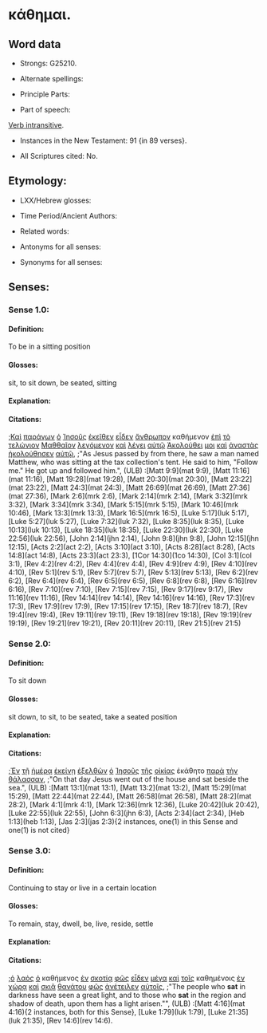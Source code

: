 # κάθημαι.

<!-- Status: S3=Needs2ndReview -->
<!-- Lexica used for edits: BDAG, FFM, LN, A-S -->

## Word data

* Strongs: G25210.


* Alternate spellings:

* Principle Parts: 

* Part of speech: 

[Verb intransitive](http://ugg.readthedocs.io/en/latest/verb_intransitive.html).

* Instances in the New Testament: 91 {in 89 verses}.

* All Scriptures cited: No.

## Etymology: 

* LXX/Hebrew glosses: 

* Time Period/Ancient Authors: 

* Related words: 

* Antonyms for all senses:

* Synonyms for all senses: 

## Senses:

### Sense 1.0:

#### Definition: 

To be in a sitting position

#### Glosses:

sit, to sit down, be seated, sitting

#### Explanation:

#### Citations:

;[Καὶ](../G25320/01.md) [παράγων](../G38550/01.md) [ὁ](../G35880/01.md) [Ἰησοῦς](../G24240/01.md) [ἐκεῖθεν](../G15640/01.md) [εἶδεν](../G37080/01.md) [ἄνθρωπον](../G04440/01.md) καθήμενον [ἐπὶ](../G19090/01.md) [τὸ](../G35880/01.md) [τελώνιον](../G50580/01.md) [Μαθθαῖον](../G31560/01.md) [λεγόμενον](../G30040/01.md) [καὶ](../G25320/01.md) [λέγει](../G30040/01.md) [αὐτῷ](../G08460/01.md) [Ἀκολούθει](../G01900/01.md) [μοι](../G14730/01.md) [καὶ](../G25320/01.md) [ἀναστὰς](../G04500/01.md) [ἠκολούθησεν](../G01900/01.md) [αὐτῷ](../G08460/01.md), 
;"As Jesus passed by from there, he saw a man named Matthew, who was sitting at the tax collection's tent. He said to him, "Follow me." He got up and followed him.",  (ULB)
:[Matt 9:9](mat 9:9),  [Matt 11:16](mat 11:16),  [Matt 19:28](mat 19:28),  [Matt 20:30](mat 20:30),  [Matt 23:22](mat 23:22),  [Matt 24:3](mat 24:3),  [Matt 26:69](mat 26:69),  [Matt 27:36](mat 27:36),  [Mark 2:6](mrk 2:6),  [Mark 2:14](mrk 2:14),  [Mark 3:32](mrk 3:32),  [Mark 3:34](mrk 3:34),  [Mark 5:15](mrk 5:15),  [Mark 10:46](mrk 10:46),  [Mark 13:3](mrk 13:3),  [Mark 16:5](mrk 16:5),  [Luke 5:17](luk 5:17),  [Luke 5:27](luk 5:27),  [Luke 7:32](luk 7:32),  [Luke 8:35](luk 8:35),  [Luke 10:13](luk 10:13),  [Luke 18:35](luk 18:35),  [Luke 22:30](luk 22:30),  [Luke 22:56](luk 22:56),  [John 2:14](jhn 2:14),  [John 9:8](jhn 9:8),  [John 12:15](jhn 12:15),  [Acts 2:2](act 2:2),  [Acts 3:10](act 3:10),  [Acts 8:28](act 8:28),  [Acts 14:8](act 14:8),  [Acts 23:3](act 23:3),  [1Cor 14:30](1co 14:30),  [Col 3:1](col 3:1),  [Rev 4:2](rev 4:2),  [Rev 4:4](rev 4:4),  [Rev 4:9](rev 4:9),  [Rev 4:10](rev 4:10),  [Rev 5:1](rev 5:1),  [Rev 5:7](rev 5:7),  [Rev 5:13](rev 5:13),  [Rev 6:2](rev 6:2),  [Rev 6:4](rev 6:4),  [Rev 6:5](rev 6:5),  [Rev 6:8](rev 6:8),  [Rev 6:16](rev 6:16),  [Rev 7:10](rev 7:10),  [Rev 7:15](rev 7:15),  [Rev 9:17](rev 9:17),  [Rev 11:16](rev 11:16),  [Rev 14:14](rev 14:14),  [Rev 14:16](rev 14:16),  [Rev 17:3](rev 17:3),  [Rev 17:9](rev 17:9),  [Rev 17:15](rev 17:15),  [Rev 18:7](rev 18:7),  [Rev 19:4](rev 19:4),  [Rev 19:11](rev 19:11),  [Rev 19:18](rev 19:18),  [Rev 19:19](rev 19:19),  [Rev 19:21](rev 19:21),  [Rev 20:11](rev 20:11),  [Rev 21:5](rev 21:5)

### Sense 2.0:

#### Definition: 

To sit down

#### Glosses:

sit down, to sit, to be seated, take a seated position

#### Explanation:

#### Citations:

;[Ἐν](../G17220/01.md) [τῇ](../G35880/01.md) [ἡμέρᾳ](../G22500/01.md) [ἐκείνῃ](../G15650/01.md) [ἐξελθὼν](../G18310/01.md) [ὁ](../G35880/01.md) [Ἰησοῦς](../G24240/01.md) [τῆς](../G35880/01.md) [οἰκίας](../G36140/01.md) ἐκάθητο [παρὰ](../G38440/01.md) [τὴν](../G35880/01.md) [θάλασσαν](../G22810/01.md), 
;"On that day Jesus went out of the house and sat beside the sea.",  (ULB)
:[Matt 13:1](mat 13:1),  [Matt 13:2](mat 13:2),  [Matt 15:29](mat 15:29),  [Matt 22:44](mat 22:44),  [Matt 26:58](mat 26:58),  [Matt 28:2](mat 28:2),  [Mark 4:1](mrk 4:1),  [Mark 12:36](mrk 12:36),  [Luke 20:42](luk 20:42),  [Luke 22:55](luk 22:55),  [John 6:3](jhn 6:3),  [Acts 2:34](act 2:34),  [Heb 1:13](heb 1:13),  [Jas 2:3](jas 2:3){2 instances, one(1) in this Sense and one(1) is not cited}

### Sense 3.0:

#### Definition: 

Continuing to stay or live in a certain location 

#### Glosses:

To remain, stay, dwell, be, live, reside, settle


#### Explanation:

#### Citations:

;[ὁ](../G35880/01.md) [λαὸς](../G29920/01.md) [ὁ](../G35880/01.md) καθήμενος [ἐν](../G17220/01.md) [σκοτίᾳ](../G46530/01.md) [φῶς](../G54570/01.md) [εἶδεν](../G37080/01.md) [μέγα](../G31730/01.md) [καὶ](../G25320/01.md) [τοῖς](../G35880/01.md) καθημένοις [ἐν](../G17220/01.md) [χώρᾳ](../G55610/01.md) [καὶ](../G25320/01.md) [σκιᾷ](../G46390/01.md) [θανάτου](../G22880/01.md) [φῶς](../G54570/01.md) [ἀνέτειλεν](../G03930/01.md) [αὐτοῖς](../G08460/01.md), 
;"The people who **sat** in darkness have seen a great light, and to those who **sat** in the region and shadow of death, upon them has a light arisen."",  (ULB)
:[Matt 4:16](mat 4:16){2 instances, both for this Sense},  [Luke 1:79](luk 1:79),  [Luke 21:35](luk 21:35),  [Rev 14:6](rev 14:6).



